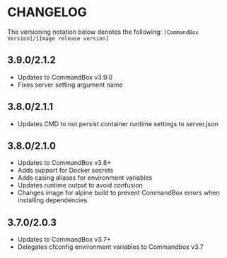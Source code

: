 CHANGELOG
=========

The versioning notation below denotes the following:  `[CommandBox Version]/[Image release version]`

## 3.9.0/2.1.2
- Updates to CommandBox v3.9.0
- Fixes server setting argument name


## 3.8.0/2.1.1
- Updates CMD to not persist container runtime settings to server.json

## 3.8.0/2.1.0

- Updates to CommandBox v3.8+
- Adds support for Docker secrets
- Adds casing aliases for environment variables
- Updates runtime output to avoid confusion
- Changes image for alpine build to prevent CommandBox errors when installing dependencies

## 3.7.0/2.0.3

- Updates to CommandBox v3.7+
- Delegates cfconfig environment variables to Commandbox v3.7